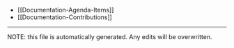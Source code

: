 * [[Documentation-Agenda-Items]]
* [[Documentation-Contributions]]


*****
NOTE: this file is automatically generated. Any edits will be overwritten.
